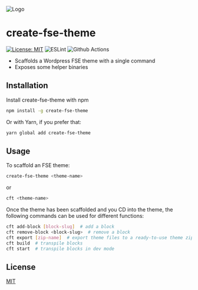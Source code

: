 ![Logo](https://xylocone.files.wordpress.com/2022/08/create-fse-theme.png)

# create-fse-theme

[![License: MIT](https://img.shields.io/badge/License-MIT-blue.svg)](https://opensource.org/licenses/MIT)
![ESLint](https://img.shields.io/badge/eslint-3A33D1?style=for-the-badge&logo=eslint&logoColor=white)
![Github Actions](https://img.shields.io/badge/GitHub_Actions-2088FF?style=for-the-badge&logo=github-actions&logoColor=white)

- Scaffolds a Wordpress FSE theme with a single command
- Exposes some helper binaries

## Installation

Install create-fse-theme with npm

```sh
npm install -g create-fse-theme
```

Or with Yarn, if you prefer that:

```sh
yarn global add create-fse-theme
```

## Usage

To scaffold an FSE theme:

```sh
create-fse-theme <theme-name>
```

or

```sh
cft <theme-name>
```

Once the theme has been scaffolded and you CD into the theme, the following commands can be used for different functions:

```sh
cft add-block [block-slug]  # add a block
cft remove-block <block-slug>  # remove a block
cft export [zip-name]  # export theme files to a ready-to-use theme zip
cft build  # transpile blocks
cft start  # transpile blocks in dev mode
```

## License

[MIT](https://choosealicense.com/licenses/mit/)
